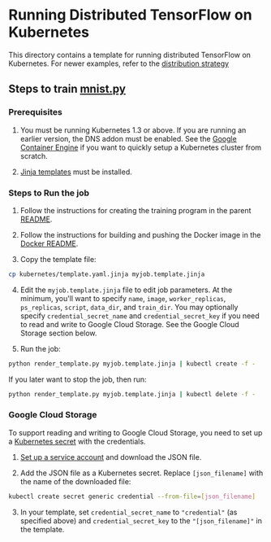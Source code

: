 # Running Distributed TensorFlow on Kubernetes

This directory contains a template for running distributed TensorFlow on
Kubernetes. For newer examples, refer to the [distribution strategy](../distribution_strategy)

## Steps to train [mnist.py](../docker/mnist.py)

### Prerequisites

1. You must be running Kubernetes 1.3 or above. If you are running an earlier
   version, the DNS addon must be enabled. See the
   [Google Container Engine](https://cloud.google.com/container-engine/) if you
   want to quickly setup a Kubernetes cluster from scratch.

2. [Jinja templates](http://jinja.pocoo.org/) must be installed.

### Steps to Run the job

1. Follow the instructions for creating the training program in the parent
   [README](../README.md).

2. Follow the instructions for building and pushing the Docker image in the
   [Docker README](../docker/README.md).

3. Copy the template file:

  ```sh
  cp kubernetes/template.yaml.jinja myjob.template.jinja
  ```

4. Edit the `myjob.template.jinja` file to edit job parameters. At the minimum,
you'll want to specify `name`, `image`, `worker_replicas`, `ps_replicas`,
`script`, `data_dir`, and `train_dir`. You may optionally specify
`credential_secret_name` and `credential_secret_key` if you need to read and
write to Google Cloud Storage. See the Google Cloud Storage section below.

5. Run the job:

  ```sh
  python render_template.py myjob.template.jinja | kubectl create -f -
  ```

  If you later want to stop the job, then run:
  ```sh
  python render_template.py myjob.template.jinja | kubectl delete -f -
  ```

### Google Cloud Storage

To support reading and writing to Google Cloud Storage, you need to set up
a [Kubernetes secret](http://kubernetes.io/docs/user-guide/secrets/) with the
credentials.

1. [Set up a service
   account](https://cloud.google.com/vision/docs/common/auth#set_up_a_service_account)
   and download the JSON file.

2. Add the JSON file as a Kubernetes secret. Replace `[json_filename]` with
   the name of the downloaded file:

  ```sh
  kubectl create secret generic credential --from-file=[json_filename]
  ```

3. In your template, set `credential_secret_name` to `"credential"` (as
   specified above) and `credential_secret_key` to the `"[json_filename]"` in
   the template.